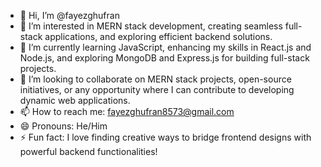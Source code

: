 - 👋 Hi, I’m @fayezghufran
- 👀 I’m interested in MERN stack development, creating seamless full-stack applications, and exploring efficient backend solutions.
- 🌱 I’m currently learning JavaScript, enhancing my skills in React.js and Node.js, and exploring MongoDB and Express.js for building full-stack projects.
- 💞️ I’m looking to collaborate on MERN stack projects, open-source initiatives, or any opportunity where I can contribute to developing dynamic web applications.
- 📫 How to reach me: fayezghufran8573@gmail.com
- 😄 Pronouns: He/Him
- ⚡ Fun fact:  I love finding creative ways to bridge frontend designs with powerful backend functionalities!

<!---
fayezghufran/fayezghufran is a ✨ special ✨ repository because its `README.md` (this file) appears on your GitHub profile.
You can click the Preview link to take a look at your changes.
--->
